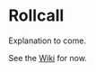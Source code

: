 Rollcall
========

Explanation to come.

See the [Wiki](https://github.com/educoder/rollcall/wiki) for now.